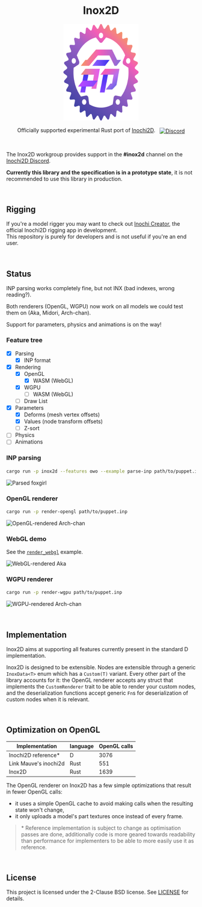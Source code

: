 <p align="center">
  <h1 align="center">Inox2D</h1>
  <p align="center">
    <img width="200" height="256" src="inox2d_logo.svg">
  </p>
  <div align="center">

Officially supported experimental Rust port of [Inochi2D](https://github.com/Inochi2D/inochi2d).
    &nbsp;
    <a align="center" href="https://discord.com/invite/abnxwN6r9v">
      <img align="center" src="https://img.shields.io/discord/855173611409506334?color=7289DA&label=%20&logo=discord&logoColor=white" alt="Discord" />
    </a>
  </div>
</p>

&nbsp;

The Inox2D workgroup provides support in the **#inox2d** channel on the [Inochi2D Discord][discord-invite].

**Currently this library and the specification is in a prototype state**, it is not recommended to use this library in production.

[discord-invite]: https://discord.com/invite/abnxwN6r9v

&nbsp;

## Rigging

If you're a model rigger you may want to check out [Inochi Creator](https://github.com/Inochi2D/inochi-creator), the official Inochi2D rigging app in development.  
This repository is purely for developers and is not useful if you're an end user.

&nbsp;

## Status

INP parsing works completely fine, but not INX (bad indexes, wrong reading?).

Both renderers (OpenGL, WGPU) now work on all models we could test them on (Aka, Midori, Arch-chan).

Support for parameters, physics and animations is on the way!

### Feature tree

- [x] Parsing
  - [x] INP format
- [x] Rendering
  - [x] OpenGL
    - [x] WASM (WebGL)
  - [x] WGPU
    - [ ] WASM (WebGL)
  - [ ] Draw List
- [x] Parameters
  - [x] Deforms (mesh vertex offsets)
  - [x] Values (node transform offsets)
  - [ ] Z-sort
- [ ] Physics
- [ ] Animations

### INP parsing

```sh
cargo run -p inox2d --features owo --example parse-inp path/to/puppet.inp
```

![Parsed foxgirl](https://0x0.st/o7sM.png)

### OpenGL renderer

```sh
cargo run -p render-opengl path/to/puppet.inp
```

![OpenGL-rendered Arch-chan](https://0x0.st/Hio6.png)

### WebGL demo

See the [`render_webgl`](/examples/render_webgl) example.

![WebGL-rendered Aka](https://user-images.githubusercontent.com/13885008/253771145-f3921ffb-6d37-481a-ad26-4a814d070209.png)

### WGPU renderer

```sh
cargo run -p render-wgpu path/to/puppet.inp
```

![WGPU-rendered Arch-chan](https://0x0.st/HzET.png)

&nbsp;

## Implementation

Inox2D aims at supporting all features currently present in the standard D implementation.

Inox2D is designed to be extensible. Nodes are extensible through a generic `InoxData<T>` enum which has a `Custom(T)` variant. Every other part of the library accounts for it: the OpenGL renderer accepts any struct that implements the `CustomRenderer` trait to be able to render your custom nodes, and the deserialization functions accept generic `Fn`s for deserialization of custom nodes when it is relevant.

&nbsp;

## Optimization on OpenGL

| Implementation        | language | OpenGL calls |
| --------------------- | -------- | ------------ |
| Inochi2D reference*   | D        | 3076         |
| Link Mauve's inochi2d | Rust     | 551          |
| Inox2D                | Rust     | 1639         |

The OpenGL renderer on Inox2D has a few simple optimizations that result in fewer OpenGL calls:

- it uses a simple OpenGL cache to avoid making calls when the resulting state won't change,
- it only uploads a model's part textures once instead of every frame.

> \* Reference implementation is subject to change as optimisation passes are done, additionally code is more geared towards readability than performance for implementers to be able to more easily use it as reference.

&nbsp;

## License

This project is licensed under the 2-Clause BSD license.
See [LICENSE](LICENSE) for details.
